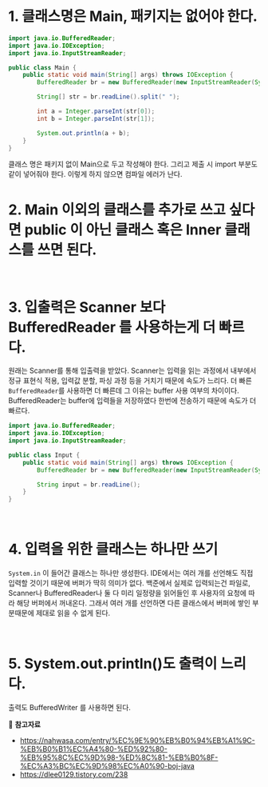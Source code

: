 # 1. 클래스명은 Main, 패키지는 없어야 한다.

```Java
import java.io.BufferedReader;
import java.io.IOException;
import java.io.InputStreamReader;

public class Main {
    public static void main(String[] args) throws IOException {
        BufferedReader br = new BufferedReader(new InputStreamReader(System.in));

        String[] str = br.readLine().split(" ");

        int a = Integer.parseInt(str[0]);
        int b = Integer.parseInt(str[1]);

        System.out.println(a + b);
    }
}
```

클래스 명은 패키지 없이 Main으로 두고 작성해야 한다. 그리고 제출 시 import 부분도 같이 넣어줘야 한다. 이렇게 하지 않으면 컴파일 에러가 난다.
<br>

# 2. Main 이외의 클래스를 추가로 쓰고 싶다면 public 이 아닌 클래스 혹은 Inner 클래스를 쓰면 된다.

<br>

# 3. 입출력은 Scanner 보다 BufferedReader 를 사용하는게 더 빠르다.

원래는 Scanner를 통해 입출력을 받았다. Scanner는 입력을 읽는 과정에서 내부에서 정규 표현식 적용, 입력값 분할, 파싱 과정 등을 거치기 때문에 속도가 느리다. 더 빠른 `BufferedReader`를 사용하면 더 빠른데 그 이유는 buffer 사용 여부의 차이이다. BufferedReader는 buffer에 입력들을 저장하였다 한번에 전송하기 때문에 속도가 더 빠르다.

```Java
import java.io.BufferedReader;
import java.io.IOException;
import java.io.InputStreamReader;

public class Input {
    public static void main(String[] args) throws IOException {
        BufferedReader br = new BufferedReader(new InputStreamReader(System.in));

        String input = br.readLine();
    }
}
```

<br>

# 4. 입력을 위한 클래스는 하나만 쓰기

`System.in` 이 들어간 클래스는 하나만 생성한다. IDE에서는 여러 개를 선언해도 직접 입력할 것이기 때문에 버퍼가 딱히 의미가 없다. 백준에서 실제로 입력되는건 파일로, Scanner나 BufferedReader나 둘 다 미리 일정량을 읽어들인 후 사용자의 요청에 따라 해당 버퍼에서 꺼내온다. 그래서 여러 개를 선언하면 다른 클래스에서 버퍼에 쌓인 부분때문에 제대로 읽을 수 없게 된다.

<br>

# 5. System.out.println()도 출력이 느리다.

출력도 BufferedWriter 를 사용하면 된다.

:bookmark_tabs: **참고자료**

- https://nahwasa.com/entry/%EC%9E%90%EB%B0%94%EB%A1%9C-%EB%B0%B1%EC%A4%80-%ED%92%80-%EB%95%8C%EC%9D%98-%ED%8C%81-%EB%B0%8F-%EC%A3%BC%EC%9D%98%EC%A0%90-boj-java
- https://dlee0129.tistory.com/238
